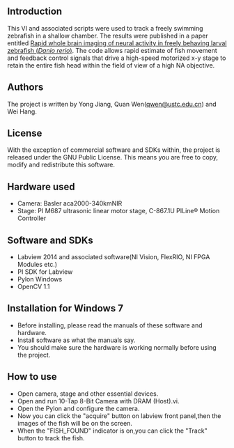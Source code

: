 Introduction
-------------------------------------------------------
This VI and associated scripts were used to track a freely swimming zebrafish in a shallow chamber. The results were published in a paper entitled [Rapid whole brain imaging of neural activity in freely behaving larval zebrafish (*Danio rerio*)](https://elifesciences.org/articles/28158). The code allows rapid estimate of fish movement and feedback control signals that drive a high-speed motorized x-y stage to retain the entire fish head within the field of view of a high NA objective. 


Authors
-------------------------------------------------------
The project is written by Yong Jiang, Quan Wen(qwen@ustc.edu.cn) and Wei Hang. <br>

License
-------------------------------------------------------
With the exception of commercial software and SDKs within, the project is released under the GNU Public License. This means you are free to copy, modify and redistribute this software.

Hardware used
-------------------------------------------------------
* Camera: Basler aca2000-340kmNIR
* Stage: PI M687 ultrasonic linear motor stage, C-867.1U PILine® Motion Controller

Software and SDKs
-------------------------------------------------------
* Labview 2014 and associated software(NI Vision, FlexRIO, NI FPGA Modules etc.)
* PI SDK for Labview
* Pylon Windows
* OpenCV 1.1

Installation for Windows 7
-------------------------------------------------------
* Before installing, please read the manuals of these software and hardware.
* Install software as what the manuals say.
* You should make sure the hardware is working normally before using the project.

How to use
-------------------------------------------------------
* Open camera, stage and other essential devices.
* Open and run 10-Tap 8-Bit Camera with DRAM (Host).vi.
* Open the Pylon and configure the camera.
* Now you can click the "acquire" button on labview front panel,then the images of the fish will be on the screen. 
* When the "FISH_FOUND" indicator is on,you can click the "Track" button to track the fish.
